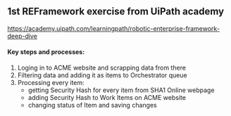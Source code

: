 ## 1st REFramework exercise from UiPath academy

https://academy.uipath.com/learningpath/robotic-enterprise-framework-deep-dive

#### Key steps and processes:
1. Loging in to ACME website and scrapping data from there
2. Filtering data and adding it as items to Orchestrator queue
3. Processing every item:
   - getting Security Hash for every item from SHA1 Online webpage
   - adding Security Hash to Work Items on ACME website
   - changing status of Item and saving changes
